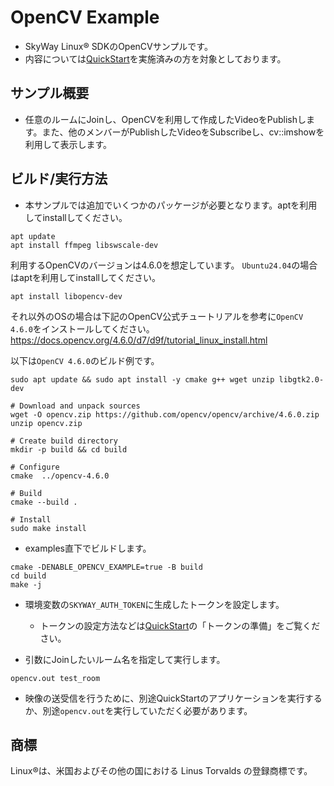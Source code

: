 # OpenCV Example
- SkyWay Linux®︎ SDKのOpenCVサンプルです。
- 内容については[QuickStart](https://skyway.ntt.com/ja/docs/user-guide/linux-sdk/quickstart/)を実施済みの方を対象としております。

## サンプル概要
- 任意のルームにJoinし、OpenCVを利用して作成したVideoをPublishします。また、他のメンバーがPublishしたVideoをSubscribeし、cv::imshowを利用して表示します。

## ビルド/実行方法
- 本サンプルでは追加でいくつかのパッケージが必要となります。aptを利用してinstallしてください。
```
apt update 
apt install ffmpeg libswscale-dev 
```
利用するOpenCVのバージョンは4.6.0を想定しています。
`Ubuntu24.04`の場合はaptを利用してinstallしてください。
```
apt install libopencv-dev 
```
それ以外のOSの場合は下記のOpenCV公式チュートリアルを参考に`OpenCV 4.6.0`をインストールしてください。
https://docs.opencv.org/4.6.0/d7/d9f/tutorial_linux_install.html

以下は`OpenCV 4.6.0`のビルド例です。
```
sudo apt update && sudo apt install -y cmake g++ wget unzip libgtk2.0-dev
 
# Download and unpack sources
wget -O opencv.zip https://github.com/opencv/opencv/archive/4.6.0.zip
unzip opencv.zip
 
# Create build directory
mkdir -p build && cd build
 
# Configure
cmake  ../opencv-4.6.0
 
# Build
cmake --build .

# Install
sudo make install
```

- examples直下でビルドします。
```
cmake -DENABLE_OPENCV_EXAMPLE=true -B build
cd build
make -j
```

- 環境変数の`SKYWAY_AUTH_TOKEN`に生成したトークンを設定します。
    - トークンの設定方法などは[QuickStart](https://skyway.ntt.com/ja/docs/user-guide/linux-sdk/quickstart/)の「トークンの準備」をご覧ください。

- 引数にJoinしたいルーム名を指定して実行します。
```
opencv.out test_room
```

- 映像の送受信を行うために、別途QuickStartのアプリケーションを実行するか、別途`opencv.out`を実行していただく必要があります。

## 商標
Linux®︎は、米国およびその他の国における Linus Torvalds の登録商標です。
